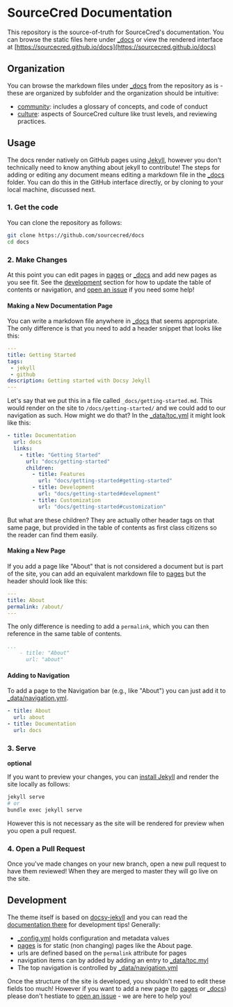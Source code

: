 # SourceCred Documentation

This repository is the source-of-truth for SourceCred's documentation. You
can browse the static files here under [_docs](_docs) or view the
rendered interface at [https://sourcecred.github.io/docs](https://sourcecred.github.io/docs)

## Organization

You can browse the markdown files under [_docs](_docs) from the repository
as is - these are organized by subfolder and the organization should be intuitive:

 - [community](_docs/community): includes a glossary of concepts, and code of conduct
 - [culture](_docs/culture): aspects of SourceCred culture like trust levels, and reviewing practices.

## Usage

The docs render natively on GitHub pages using [Jekyll](https://jekyllrb.com/), however
you don't technically need to know anything about jekyll to contribute!
The steps for adding or editing any document means editing a markdown file in
the [_docs](_docs) folder. You can do this in the GitHub interface directly,
or by cloning to your local machine, discussed next.


### 1. Get the code

You can clone the repository as follows:

```bash
git clone https://github.com/sourcecred/docs
cd docs
```

### 2. Make Changes

At this point you can edit pages in [pages](pages) or [_docs](_docs) and add new pages
as you see fit. See the [development](#development) section for how to update the table of
contents or navigation, and [open an issue](https://github.com/sourcecred/docs/issues) 
if you need some help! 

#### Making a New Documentation Page

You can write a markdown file anywhere in [_docs](_docs) that seems appropriate.
The only difference is that you need to add a header snippet that looks like this:

```yaml
---
title: Getting Started
tags: 
 - jekyll
 - github
description: Getting started with Docsy Jekyll
---
```

Let's say that we put this in a file called `_docs/getting-started.md`. This
would render on the site to `/docs/getting-started/` and we could add to our navigation
as such. How might we do that? In the [_data/toc.yml](_data/toc.yml) it might look
like this:

```yaml
- title: Documentation
  url: docs
  links:
    - title: "Getting Started"
      url: "docs/getting-started"
      children:
        - title: Features
          url: "docs/getting-started#getting-started"
        - title: Development
          url: "docs/getting-started#development"
        - title: Customization
          url: "docs/getting-started#customization"
```

But what are these children? They are actually other header tags on that
same page, but provided in the table of contents as first class citizens so
the reader can find them easily.

#### Making a New Page

If you add a page like "About" that is not considered a document but is part of the
site, you can add an equivalent markdown file to [pages](pages) but the
header should look like this:

```yaml
---
title: About
permalink: /about/
---
```
The only difference is needing to add a `permalink`, which you can then reference
in the same table of contents.

```yaml
...
    - title: "About"
      url: "about"
```

#### Adding to Navigation

To add a page to the Navigation bar (e.g., like "About") you can just
add it to [_data/navigation.yml](_data/navigation.yml).

```yaml
- title: About
  url: about
- title: Documentation
  url: docs
```

### 3. Serve

**optional**

If you want to preview your changes, you can [install Jekyll](https://jekyllrb.com/docs/installation/windows/#installing-jekyll) 
and render the site locally as follows:

```bash
jekyll serve
# or
bundle exec jekyll serve
```

However this is not necessary as the site will be rendered for preview when you open a pull request.

### 4. Open a Pull Request

Once you've made changes on your new branch, open a new pull request to have them
reviewed! When they are merged to master they will go live on the site.


## Development

The theme itself is based on [docsy-jekyll](https://github.com/vsoch/docsy-jekyll)
and you can read the [documentation there](https://vsoch.github.io/docsy-jekyll) for development tips! Generally:

 - [_config.yml](_config.yml) holds configuration and metadata values
 - [pages](pages) is for static (non changing) pages like the About page.
 - urls are defined based on the `permalink` attribute for pages
 - navigation items can by added by adding an entry to [_data/toc.myl](_data/toc.yml)
 - The top navigation is controlled by [_data/navigation.yml](_data/navigation.yml)

Once the structure of the site is developed, you shouldn't need to edit these fields too much!
However if you want to add a new page (to [pages](pages) or [_docs](_docs)) please don't
hestiate to [open an issue](https://github.com/sourcecred/docs/issues) - we are here to help you!
